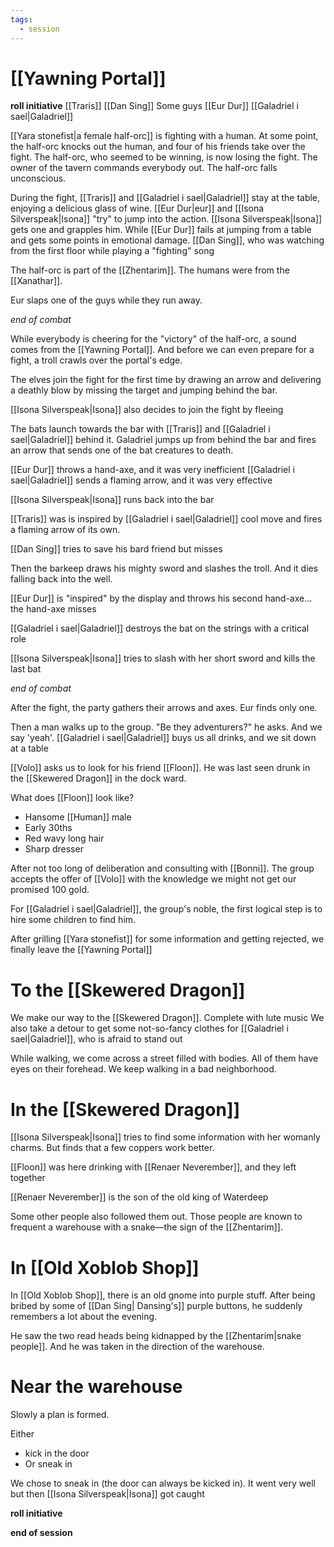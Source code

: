 ```yaml
---
tags:
  - session
---
```

# [[Yawning Portal]]

**roll initiative**
[[Traris]]
[[Dan Sing]]
Some guys
[[Eur Dur]]
[[Galadriel i sael|Galadriel]]

[[Yara stonefist|a female half-orc]] is fighting with a human. At some point, the half-orc knocks out the human, and four of his friends take over the fight. The half-orc, who seemed to be winning, is now losing the fight. The owner of the tavern commands everybody out. The half-orc falls unconscious.

During the fight, [[Traris]] and [[Galadriel i sael|Galadriel]] stay at the table, enjoying a delicious glass of wine. [[Eur Dur|eur]] and [[Isona Silverspeak|Isona]] "try" to jump into the action. [[Isona Silverspeak|Isona]] gets one and grapples him. While [[Eur Dur]] fails at jumping from a table and gets some points in emotional damage.
[[Dan Sing]], who was watching from the first floor while playing a "fighting" song

The half-orc is part of the [[Zhentarim]]. The humans were from the [[Xanathar]].

Eur slaps one of the guys while they run away.

*end of combat*

While everybody is cheering for the "victory" of the half-orc, a sound comes from the [[Yawning Portal]]. And before we can even prepare for a fight, a troll crawls over the portal's edge.

The elves join the fight for the first time by drawing an arrow and delivering a deathly blow by missing the target and jumping behind the bar.

[[Isona Silverspeak|Isona]] also decides to join the fight by fleeing

The bats launch towards the bar with [[Traris]] and [[Galadriel i sael|Galadriel]] behind it. Galadriel jumps up from behind the bar and fires an arrow that sends one of the bat creatures to death.

[[Eur Dur]] throws a hand-axe, and it was very inefficient
[[Galadriel i sael|Galadriel]] sends a flaming arrow, and it was very effective

[[Isona Silverspeak|Isona]] runs back into the bar

[[Traris]] was is inspired by [[Galadriel i sael|Galadriel]] cool move and fires a flaming arrow of its own.

[[Dan Sing]] tries to save his bard friend but misses

Then the barkeep draws his mighty sword and slashes the troll. And it dies falling back into the well.

[[Eur Dur]] is "inspired" by the display and throws his second hand-axe... the hand-axe misses

[[Galadriel i sael|Galadriel]] destroys the bat on the strings with a critical role

[[Isona Silverspeak|Isona]] tries to slash with her short sword and kills the last bat

*end of combat*

After the fight, the party gathers their arrows and axes. Eur finds only one.

Then a man walks up to the group. "Be they adventurers?" he asks. And we say 'yeah'. [[Galadriel i sael|Galadriel]] buys us all drinks, and we sit down at a table

[[Volo]] asks us to look for his friend [[Floon]]. He was last seen drunk in the [[Skewered Dragon]] in the dock ward.

What does [[Floon]] look like?

- Hansome [[Human]] male
- Early 30ths
- Red wavy long hair
- Sharp dresser

After not too long of deliberation and consulting with [[Bonni]]. The group accepts the offer of [[Volo]] with the knowledge we might not get our promised 100 gold.

For [[Galadriel i sael|Galadriel]], the group's noble, the first logical step is to hire some children to find him.

After grilling [[Yara stonefist]] for some information and getting rejected, we finally leave the [[Yawning Portal]]

# To the [[Skewered Dragon]]

We make our way to the [[Skewered Dragon]]. Complete with lute music
We also take a detour to get some not-so-fancy clothes for [[Galadriel i sael|Galadriel]], who is afraid to stand out

While walking, we come across a street filled with bodies. All of them have eyes on their forehead.
We keep walking in a bad neighborhood.

# In the [[Skewered Dragon]]

[[Isona Silverspeak|Isona]] tries to find some information with her womanly charms. But finds that a few coppers work better.

[[Floon]] was here drinking with [[Renaer Neverember]], and they left together

[[Renaer Neverember]] is the son of the old king of Waterdeep

Some other people also followed them out. Those people are known to frequent a warehouse with a snake—the sign of the [[Zhentarim]].

# In [[Old Xoblob Shop]]

In [[Old Xoblob Shop]], there is an old gnome into purple stuff. After being bribed by some of [[Dan Sing| Dansing's]] purple buttons, he suddenly remembers a lot about the evening.

He saw the two read heads being kidnapped by the [[Zhentarim|snake people]]. And he was taken in the direction of the warehouse.

# Near the warehouse

Slowly a plan is formed.

Either

- kick in the door
- Or sneak in

We chose to sneak in (the door can always be kicked in). It went very well but then [[Isona Silverspeak|Isona]] got caught

**roll initiative**

**end of session**
